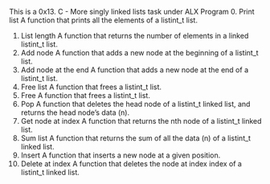 This is a 0x13. C - More singly linked lists task under ALX Program
0. Print list
A  function that prints all the elements of a listint_t list.
1. List length
A  function that returns the number of elements in a linked listint_t list.
2. Add node
A function that adds a new node at the beginning of a listint_t list.
3. Add node at the end
A function that adds a new node at the end of a listint_t list.
4. Free list
A function that frees a listint_t list.
5. Free
A function that frees a listint_t list.
6. Pop
A function that deletes the head node of a listint_t linked list, and returns the head node’s data (n).
7. Get node at index
A function that returns the nth node of a listint_t linked list.
8. Sum list
A  function that returns the sum of all the data (n) of a listint_t linked list.
9. Insert
A function that inserts a new node at a given position.
10. Delete at index
A function that deletes the node at index index of a listint_t linked list.
